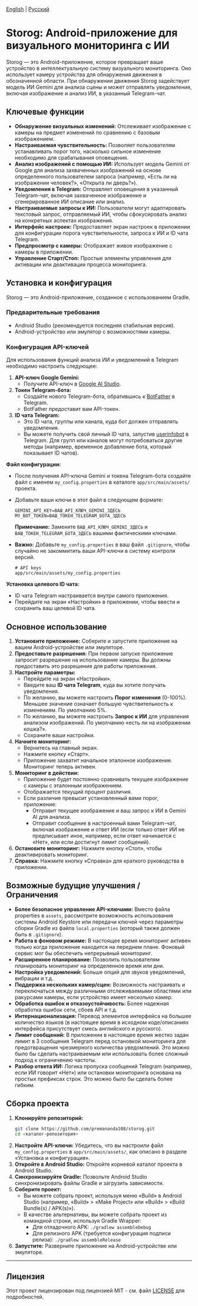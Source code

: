 [English](README.md) | [Русский](README_ru.md)

# Storog: Android-приложение для визуального мониторинга с ИИ

Storog — это Android-приложение, которое превращает ваше устройство в интеллектуальную систему визуального мониторинга. Оно использует камеру устройства для обнаружения движения в обозначенной области. При обнаружении движения Storog задействует модель ИИ Gemini для анализа сцены и может отправлять уведомления, включая изображение и анализ ИИ, в указанный Telegram-чат.

## Ключевые функции

*   **Обнаружение визуальных изменений:** Отслеживает изображение с камеры на предмет изменений по сравнению с базовым изображением.
*   **Настраиваемая чувствительность:** Позволяет пользователям устанавливать порог того, насколько сильное изменение необходимо для срабатывания оповещения.
*   **Анализ изображений с помощью ИИ:** Использует модель Gemini от Google для анализа захваченных изображений на основе определенного пользователем запроса (например, «Есть ли на изображении человек?», «Открыта ли дверь?»).
*   **Уведомления в Telegram:** Отправляет оповещения в указанный Telegram-чат, включая захваченное изображение и сгенерированное ИИ описание или анализ.
*   **Настраиваемые запросы к ИИ:** Пользователи могут адаптировать текстовый запрос, отправляемый ИИ, чтобы сфокусировать анализ на конкретных аспектах изображения.
*   **Интерфейс настроек:** Предоставляет экран настроек в приложении для конфигурации порога чувствительности, запроса к ИИ и ID чата Telegram.
*   **Предпросмотр с камеры:** Отображает живое изображение с камеры в приложении.
*   **Управление Старт/Стоп:** Простые элементы управления для активации или деактивации процесса мониторинга.

## Установка и конфигурация

Storog — это Android-приложение, созданное с использованием Gradle.

### Предварительные требования

*   Android Studio (рекомендуется последняя стабильная версия).
*   Android-устройство или эмулятор с возможностями камеры.

### Конфигурация API-ключей

Для использования функций анализа ИИ и уведомлений в Telegram необходимо настроить следующее:

1.  **API-ключ Google Gemini:**
    *   Получите API-ключ в [Google AI Studio](https://aistudio.google.com/app/apikey).
2.  **Токен Telegram-бота:**
    *   Создайте нового Telegram-бота, обратившись к [BotFather](https://t.me/botfather) в Telegram.
    *   BotFather предоставит вам API-токен.
3.  **ID чата Telegram:**
    *   Это ID чата, группы или канала, куда бот должен отправлять уведомления.
    *   Вы можете получить свой личный ID чата, запустив [userinfobot](https://t.me/userinfobot) в Telegram. Для групп или каналов могут потребоваться другие методы (например, временное добавление бота, который показывает ID чатов).

**Файл конфигурации:**

*   После получения API-ключа Gemini и токена Telegram-бота создайте файл с именем `my_config.properties` в каталоге `app/src/main/assets/` проекта.
*   Добавьте ваши ключи в этот файл в следующем формате:

    ```properties
    GEMINI_API_KEY=ВАШ_API_КЛЮЧ_GEMINI_ЗДЕСЬ
    MY_BOT_TOKEN=ВАШ_ТОКЕН_TELEGRAM_БОТА_ЗДЕСЬ
    ```

    **Примечание:** Замените `ВАШ_API_КЛЮЧ_GEMINI_ЗДЕСЬ` и `ВАШ_ТОКЕН_TELEGRAM_БОТА_ЗДЕСЬ` вашими фактическими ключами.

*   **Важно:** Добавьте `my_config.properties` в ваш файл `.gitignore`, чтобы случайно не закоммитить ваши API-ключи в систему контроля версий.
    ```
    # API keys
    app/src/main/assets/my_config.properties
    ```

**Установка целевого ID чата:**

*   ID чата Telegram настраивается внутри самого приложения.
*   Перейдите на экран «Настройки» в приложении, чтобы ввести и сохранить ваш целевой ID чата.

## Основное использование

1.  **Установите приложение:** Соберите и запустите приложение на вашем Android-устройстве или эмуляторе.
2.  **Предоставьте разрешения:** При первом запуске приложение запросит разрешение на использование камеры. Вы должны предоставить это разрешение для работы приложения.
3.  **Настройте параметры:**
    *   Перейдите на экран «Настройки».
    *   Введите ваш **ID чата Telegram**, куда вы хотите получать уведомления.
    *   По желанию, вы можете настроить **Порог изменения** (0-100%). Меньшее значение означает большую чувствительность к изменениям. По умолчанию 5%.
    *   По желанию, вы можете настроить **Запрос к ИИ** для управления анализом изображений. По умолчанию «есть ли на изображении кошка?».
    *   Сохраните ваши настройки.
4.  **Начните мониторинг:**
    *   Вернитесь на главный экран.
    *   Нажмите кнопку «Старт».
    *   Приложение захватит начальное эталонное изображение. Мониторинг теперь активен.
5.  **Мониторинг в действии:**
    *   Приложение будет постоянно сравнивать текущее изображение с камеры с эталонным изображением.
    *   Отображается текущий процент различия.
    *   Если различие превысит установленный вами порог, приложение:
        *   Отправит текущее изображение и ваш запрос к ИИ в Gemini AI для анализа.
        *   Отправит сообщение в настроенный вами Telegram-чат, включая изображение и ответ ИИ (если только ответ ИИ не предписывает иное, например, если ответ начинается с «Нет», или если достигнут лимит сообщений).
6.  **Остановите мониторинг:** Нажмите кнопку «Стоп», чтобы деактивировать мониторинг.
7.  **Справка:** Нажмите кнопку «Справка» для краткого руководства в приложении.

## Возможные будущие улучшения / Ограничения

*   **Более безопасное управление API-ключами:** Вместо файла properties в `assets`, рассмотрите возможность использования системы Android Keystore или передачи ключей через параметры сборки Gradle из файла `local.properties` (который также должен быть в `.gitignore`).
*   **Работа в фоновом режиме:** В настоящее время мониторинг активен только когда приложение находится на переднем плане. Фоновый сервис мог бы обеспечить непрерывный мониторинг.
*   **Расширенное планирование:** Позволить пользователям планировать мониторинг на определенное время или дни.
*   **Настройка уведомлений:** Больше опций для звуков уведомлений, вибрации и т.д.
*   **Поддержка нескольких камер/сцен:** Возможность настраивать и переключаться между различными отслеживаемыми областями или ракурсами камеры, если устройство имеет несколько камер.
*   **Обработка ошибок и отказоустойчивость:** Более надежная обработка ошибок сети, сбоев API и т.д.
*   **Интернационализация:** Перевод элементов интерфейса на большее количество языков (в настоящее время в исходном коде/описаниях интерфейса присутствует смесь английского и русского).
*   **Лимит сообщений:** В приложении в настоящее время жестко задан лимит в 3 сообщения Telegram перед остановкой мониторинга для предотвращения чрезмерного количества уведомлений. Это можно было бы сделать настраиваемым или использовать более сложный подход к ограничению частоты.
*   **Разбор ответа ИИ:** Логика пропуска сообщений Telegram (например, если ИИ говорит «Нет») или остановки мониторинга основана на простых префиксах строк. Это можно было бы сделать более гибким.

## Сборка проекта

1.  **Клонируйте репозиторий:**
    ```bash
    git clone https://github.com/premananda108/storog.git
    cd <каталог-репозитория>
    ```
2.  **Настройте API-ключи:** Убедитесь, что вы настроили файл `my_config.properties` в `app/src/main/assets/`, как описано в разделе «Установка и конфигурация».
3.  **Откройте в Android Studio:** Откройте корневой каталог проекта в Android Studio.
4.  **Синхронизируйте Gradle:** Позвольте Android Studio синхронизировать файлы Gradle и загрузить зависимости.
5.  **Соберите проект:**
    *   Вы можете собрать проект, используя меню «Build» в Android Studio (например, «Build» > «Make Project» или «Build» > «Build Bundle(s) / APK(s)»).
    *   В качестве альтернативы, вы можете собрать проект из командной строки, используя Gradle Wrapper:
        *   Для отладочного APK: `./gradlew assembleDebug`
        *   Для релизного APK (требуется конфигурация подписи релиза): `./gradlew assembleRelease`
6.  **Запустите:** Разверните приложение на Android-устройстве или эмуляторе.

---

## Лицензия

Этот проект лицензирован под лицензией MIT - см. файл [LICENSE](LICENSE) для подробностей.
